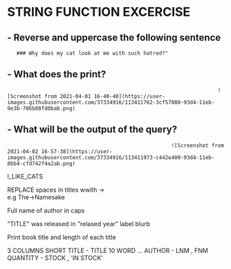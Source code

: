 # STRING FUNCTION EXCERCISE

 ##  -  Reverse and uppercase the following sentence
       
       ### Why does my cat look at me with such hatred?"
   
   ##  - What does the print?
   
                                                                        ![Screenshot from 2021-04-01 16-40-40](https://user-images.githubusercontent.com/37334916/113411762-3cf57080-93d4-11eb-9e3b-706b88fd0bab.png)



















## -  What will be the output of the query?
                                                         
                                                         
                                                         ![Screenshot from 2021-04-02 16-57-38](https://user-images.githubusercontent.com/37334916/113411973-c442e400-93d4-11eb-8bb4-cfd742f4a2ab.png)

    
 I_LIKE_CATS
 
 
 REPLACE spaces in titles wwith ->  
 e.g
  The->Namesake 
  
  
  Full name of author in caps
  
  "TITLE" was released in "relased year" label blurb 
  
  Print book title and length of each title 
  
  3 COLUMNS 
  SHORT TITLE - TITLE 10 WORD ...
  AUTHOR - LNM , FNM
  QUANTITY - STOCK , 'IN STOCK'


